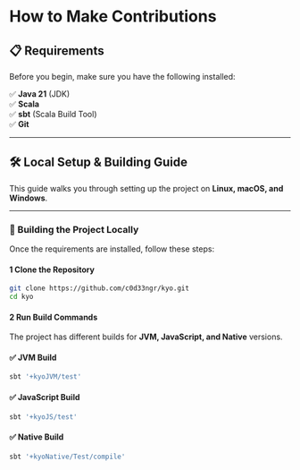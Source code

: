 # How to Make Contributions

## 📋 Requirements

Before you begin, make sure you have the following installed:

✅ **Java 21** (JDK)  
✅ **Scala**  
✅ **sbt** (Scala Build Tool)  
✅ **Git**

---

## 🛠 Local Setup & Building Guide

This guide walks you through setting up the project on **Linux, macOS, and Windows**.

---

### 🚀 Building the Project Locally

Once the requirements are installed, follow these steps:

#### **1 Clone the Repository**
```bash
git clone https://github.com/c0d33ngr/kyo.git
cd kyo
```

#### **2 Run Build Commands**
The project has different builds for **JVM, JavaScript, and Native** versions.

#### ✅ **JVM Build**
```bash
sbt '+kyoJVM/test'
```

#### ✅ **JavaScript Build**
```bash
sbt '+kyoJS/test'
```

#### ✅ **Native Build**
```bash
sbt '+kyoNative/Test/compile'
```
